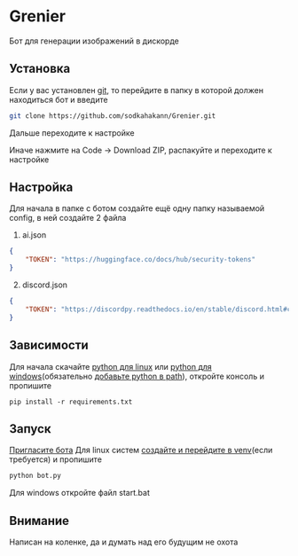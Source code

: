 # Grenier
Бот для генерации изображений в дискорде

## Установка
Если у вас установлен [git](https://git-scm.com/), то перейдите в папку в которой должен находиться бот и введите
```bash
git clone https://github.com/sodkahakann/Grenier.git
```
Дальше переходите к настройке

Иначе нажмите на Code -> Download ZIP, распакуйте и переходите к настройке

## Настройка
Для начала в папке с ботом создайте ещё одну папку называемой config, в ней создайте 2 файла

1. ai.json
```json
{
    "TOKEN": "https://huggingface.co/docs/hub/security-tokens"
}
```

2. discord.json
```json
{
    "TOKEN": "https://discordpy.readthedocs.io/en/stable/discord.html#creating-a-bot-account"
}
```

## Зависимости
Для начала скачайте [python для linux](https://docs.python-guide.org/starting/install3/linux/) или [python для windows](https://www.python.org/downloads/)(обязательно [добавьте python в path](https://youtu.be/lhtK6ftsTBo)), откройте консоль и пропишите
```text
pip install -r requirements.txt
```

## Запуск
[Пригласите бота](https://discordpy.readthedocs.io/en/stable/discord.html#inviting-your-bot)
Для linux систем [создайте и перейдите в venv](https://docs.python.org/3/library/venv.html)(если требуется) и пропишите
```bash
python bot.py
```
Для windows откройте файл start.bat

## Внимание
Написан на коленке, да и думать над его будущим не охота
